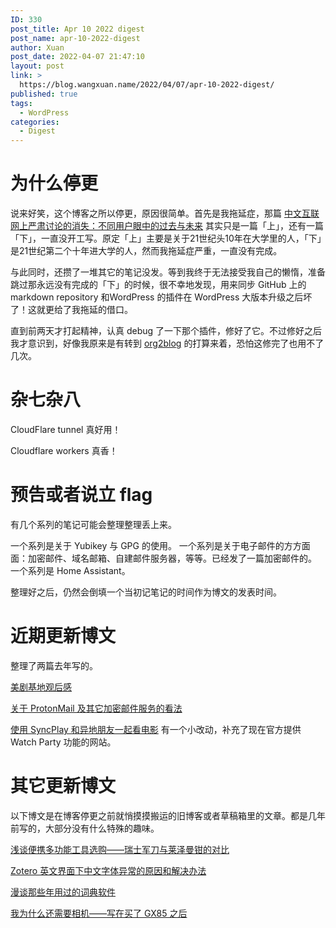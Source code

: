 ```yaml
---
ID: 330
post_title: Apr 10 2022 digest
post_name: apr-10-2022-digest
author: Xuan
post_date: 2022-04-07 21:47:10
layout: post
link: >
  https://blog.wangxuan.name/2022/04/07/apr-10-2022-digest/
published: true
tags:
  - WordPress
categories:
  - Digest
---
```

# 为什么停更

说来好笑，这个博客之所以停更，原因很简单。首先是我拖延症，那篇 [中文互联网上严肃讨论的消失：不同用户眼中的过去与未来](https://blog.wangxuan.name/2020/05/14/interview-on-extinct-chinese-online-discussion/) 其实只是一篇「上」，还有一篇「下」，一直没开工写。原定「上」主要是关于21世纪头10年在大学里的人，「下」是21世纪第二个十年进大学的人，然而我拖延症严重，一直没有完成。

与此同时，还攒了一堆其它的笔记没发。等到我终于无法接受我自己的懒惰，准备跳过那永远没有完成的「下」的时候，很不幸地发现，用来同步 GitHub 上的 markdown repository 和WordPress 的插件在 WordPress 大版本升级之后坏了！这就更给了我拖延的借口。

直到前两天才打起精神，认真 debug 了一下那个插件，修好了它。不过修好之后我才意识到，好像我原来是有转到 [org2blog](https://github.com/org2blog/org2blog) 的打算来着，恐怕这修完了也用不了几次。

# 杂七杂八

CloudFlare tunnel 真好用！

Cloudflare workers 真香！

# 预告或者说立 flag

有几个系列的笔记可能会整理整理丢上来。

一个系列是关于 Yubikey 与 GPG 的使用。
一个系列是关于电子邮件的方方面面：加密邮件、域名邮箱、自建邮件服务器，等等。已经发了一篇加密邮件的。
一个系列是 Home Assistant。

整理好之后，仍然会倒填一个当初记笔记的时间作为博文的发表时间。

# 近期更新博文

整理了两篇去年写的。

[美剧基地观后感](https://blog.wangxuan.name/2021/10/23/my-opinion-on-foundation-series/)

[关于 ProtonMail 及其它加密邮件服务的看法](https://blog.wangxuan.name/2021/10/03/protonmail-encryptied-email-review/)

[使用 SyncPlay 和异地朋友一起看电影](https://blog.wangxuan.name/2020/03/30/watch-movie-remotely-with-syncplay/) 有一个小改动，补充了现在官方提供 Watch Party 功能的网站。

# 其它更新博文

以下博文是在博客停更之前就悄摸摸搬运的旧博客或者草稿箱里的文章。都是几年前写的，大部分没有什么特殊的趣味。

[浅谈便携多功能工具选购——瑞士军刀与莱泽曼钳的对比](https://blog.wangxuan.name/2016/01/15/choose-swiss-army-knife-multi-purposes-tool/)

[Zotero 英文界面下中文字体异常的原因和解决办法](https://blog.wangxuan.name/2016/03/07/solution-zotero-chinese-font-display-in-english/)

[漫谈那些年用过的词典软件](https://blog.wangxuan.name/2016/01/23/dictionary-software-i-used/)

[我为什么还需要相机——写在买了 GX85 之后](https://blog.wangxuan.name/2018/12/14/why-do-i-need-new-camera/)